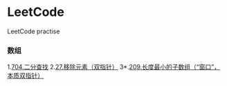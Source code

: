 # LeetCode
LeetCode practise

### 数组
1.[704.二分查找](c++/practise/leetcode/704.md)
2.[27.移除元素（双指针）](c++/practise/leetcode/27.md)
3*.[209.长度最小的子数组（“窗口”，本质双指针）](c++/practise/leetcode/209.md)
